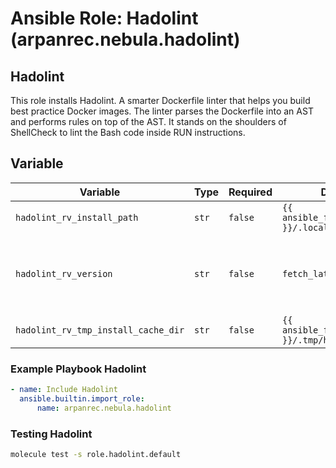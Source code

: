 # Ansible Role: Hadolint (arpanrec.nebula.hadolint)

## Hadolint

This role installs Hadolint. A smarter Dockerfile linter that helps you build best practice Docker images. The linter
parses the Dockerfile into an AST and performs rules on top of the AST. It stands on the shoulders of ShellCheck to lint
the Bash code inside RUN instructions.

## Variable

| Variable                            | Type  | Required | Default                                      | Example   | Description                                                                                                                                            |
|-------------------------------------|-------|----------|----------------------------------------------|-----------|--------------------------------------------------------------------------------------------------------------------------------------------------------|
| `hadolint_rv_install_path`          | `str` | `false`  | `{{ ansible_facts.user_dir }}/.local/bin`    | -         | Install path for hadolint.                                                                                                                             |
| `hadolint_rv_version`               | `str` | `false`  | `fetch_latest_version`                       | `v2.13.1` | Release version. If set to `fetch_latest_version`, it will fetch latest release from [Github releases](https://github.com/hadolint/hadolint/releases). |
| `hadolint_rv_tmp_install_cache_dir` | `str` | `false`  | `{{ ansible_facts.user_dir }}/.tmp/hadolint` | -         | Cache install directory.                                                                                                                               |

### Example Playbook Hadolint

```yaml
- name: Include Hadolint
  ansible.builtin.import_role:
      name: arpanrec.nebula.hadolint
```

### Testing Hadolint

```bash
molecule test -s role.hadolint.default
```
